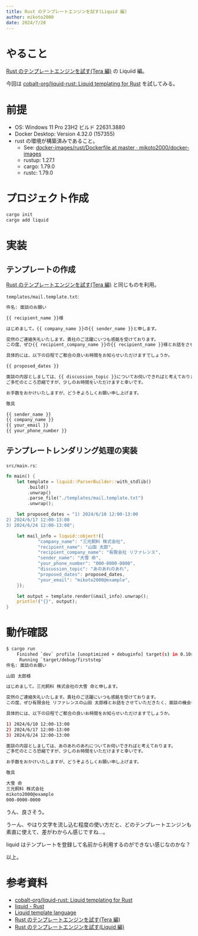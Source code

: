 ```yaml
---
title: Rust のテンプレートエンジンを試す(Liquid 編)
author: mikoto2000
date: 2024/7/20
---
```


# やること

[Rust のテンプレートエンジンを試す(Tera 編)](https://github.com/mikoto2000/TIL/tree/master/rust/template/tera/firststep/) の Liquiid 編。

今回は [cobalt-org/liquid-rust: Liquid templating for Rust](https://github.com/cobalt-org/liquid-rust) を試してみる。


# 前提

- OS: Windows 11 Pro 23H2 ビルド 22631.3880
- Docker Desktop: Version 4.32.0 (157355)
- rust の環境が構築済みであること。
    - See: [docker-images/rust/Dockerfile at master · mikoto2000/docker-images](https://github.com/mikoto2000/docker-images/blob/master/rust/Dockerfile)
    - rustup: 1.27.1
    - cargo: 1.79.0
    - rustc: 1.79.0


# プロジェクト作成

```sh
cargo init
cargo add liquid
```

# 実装

## テンプレートの作成

[Rust のテンプレートエンジンを試す(Tera 編)](https://github.com/mikoto2000/TIL/tree/master/rust/template/tera/firststep/) と同じものを利用。

`templates/mail.template.txt`:

```txt
件名: 面談のお願い

{{ recipient_name }}様

はじめまして。{{ company_name }}の{{ sender_name }}と申します。

突然のご連絡失礼いたします。貴社のご活躍にいつも感銘を受けております。
この度、ぜひ{{ recipient_company_name }}の{{ recipient_name }}様とお話をさせていただきたく、面談の機会をお願い申し上げます。

具体的には、以下の日程でご都合の良いお時間をお知らせいただけますでしょうか。

{{ proposed_dates }}

面談の内容としましては、{{ discussion_topic }}についてお伺いできればと考えております。
ご多忙のところ恐縮ですが、少しのお時間をいただけますと幸いです。

お手数をおかけいたしますが、どうぞよろしくお願い申し上げます。

敬具

{{ sender_name }}
{{ company_name }}
{{ your_email }}
{{ your_phone_number }}
```

## テンプレートレンダリング処理の実装

`src/main.rs`:

```rs
fn main() {
    let template = liquid::ParserBuilder::with_stdlib()
        .build()
        .unwrap()
        .parse_file("./templates/mail.template.txt")
        .unwrap();

    let proposed_dates = "1) 2024/6/10 12:00-13:00
2) 2024/6/17 12:00-13:00
3) 2024/6/24 12:00-13:00";

    let mail_info = liquid::object!({
            "company_name": "三光飼料 株式会社",
            "recipient_name": "山田 太郎",
            "recipient_company_name": "有限会社 リファレンス",
            "sender_name": "大雪 命",
            "your_phone_number": "000-0000-0000",
            "discussion_topic": "あのあれのあれ",
            "proposed_dates": proposed_dates,
            "your_email": "mikoto2000@example",
    });

    let output = template.render(&mail_info).unwrap();
    println!("{}", output);
}
```

# 動作確認

```sh
$ cargo run
    Finished `dev` profile [unoptimized + debuginfo] target(s) in 0.10s
     Running `target/debug/firststep`
件名: 面談のお願い

山田 太郎様

はじめまして。三光飼料 株式会社の大雪 命と申します。

突然のご連絡失礼いたします。貴社のご活躍にいつも感銘を受けております。
この度、ぜひ有限会社 リファレンスの山田 太郎様とお話をさせていただきたく、面談の機会をお願い申し上げます。

具体的には、以下の日程でご都合の良いお時間をお知らせいただけますでしょうか。

1) 2024/6/10 12:00-13:00
2) 2024/6/17 12:00-13:00
3) 2024/6/24 12:00-13:00

面談の内容としましては、あのあれのあれについてお伺いできればと考えております。
ご多忙のところ恐縮ですが、少しのお時間をいただけますと幸いです。

お手数をおかけいたしますが、どうぞよろしくお願い申し上げます。

敬具

大雪 命
三光飼料 株式会社
mikoto2000@example
000-0000-0000
```

うん、良さそう。

うーん、やはり文字を流し込む程度の使い方だと、どのテンプレートエンジンも素直に使えて、差がわからん感じですね...。

liquid はテンプレートを登録して名前から利用するのができない感じなのかな？

以上。


# 参考資料

- [cobalt-org/liquid-rust: Liquid templating for Rust](https://github.com/cobalt-org/liquid-rust)
- [liquid - Rust](https://docs.rs/liquid/latest/liquid/)
- [Liquid template language](https://shopify.github.io/liquid/)
- [Rust のテンプレートエンジンを試す(Tera 編)](https://github.com/mikoto2000/TIL/tree/master/rust/template/tera/firststep/)
- [Rust のテンプレートエンジンを試す(Liquid 編)](https://github.com/mikoto2000/TIL/tree/master/rust/template/liquid/firststep/)

